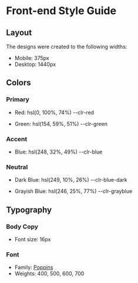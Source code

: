 # Front-end Style Guide

## Layout

The designs were created to the following widths:

- Mobile: 375px
- Desktop: 1440px

## Colors

### Primary

- Red: hsl(0, 100%, 74%) 
--clr-red

- Green: hsl(154, 59%, 51%)
--clr-green

### Accent

- Blue: hsl(248, 32%, 49%)
--clr-blue

### Neutral

- Dark Blue: hsl(249, 10%, 26%) 
--clr-blue-dark

- Grayish Blue: hsl(246, 25%, 77%)
--clr-grayblue

## Typography

### Body Copy

- Font size: 16px

### Font

- Family: [Poppins](https://fonts.google.com/specimen/Poppins)
- Weights: 400, 500, 600, 700
